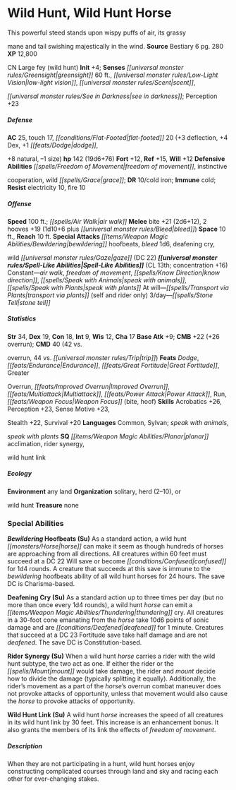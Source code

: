 ﻿---
cssclass: [monsters]
title1: Wild Hunt, Wild Hunt Horse
desc_short: This powerful steed stands upon wispy puffs of air, its grassymane and
  tail swishing majestically in the wind.
title2: Wild Hunt Horse
CR: 11
sources:
- name: Bestiary 6
  page: 280
  link: http://paizo.com/products/btpy9oge?Pathfinder-Roleplaying-Game-Bestiary-6-Hardcover
XP: 12800
alignment: CN
size: Large
type: fey
subtypes:
- wild hunt
initiative:
  bonus: 4
senses:
  greensight: 60
  low-light vision: true
  scent: true
  see in darkness: true
AC:
  AC: 25
  touch: 17
  flat_footed: 20
  components:
    deflection: 3
    dex: 4
    dodge,+8 natural: 1
    size: -1
HP:
  HP: 142
  long: 19d6+76
saves:
  fort: 12
  ref: 15
  will: 12
defensive_abilities:
- freedom of movement
- instinctivecooperation
- wild grace
DR:
- amount: 10
  weakness: cold iron
immunities:
- cold
resistances:
  electricity: 10
  fire: 10
speeds:
  base: 100
  other_semicolon: air walk
attacks:
  melee:
  - - text: bite +21 (2d6+12)
      entries:
      - - damage: 2d6+12
      attack: bite
      bonus:
      - 21
    - text: 2 hooves +19 (1d10+6 plus bleed)
      entries:
      - - damage: 1d10+6
        - effect: bleed
      count: 2
      attack: hooves
      bonus:
      - 19
  special:
  - bewildering hoofbeats
  - bleed 1d6
  - deafening cry,wild gaze (DC 22)
space: 10
reach: 10
spell_like_abilities:
  entries:
  - name: air walk
    source: default
    freq: Constant
  - name: freedom of movement
    source: default
    freq: Constant
  - name: know direction
    source: default
    freq: Constant
  - name: speak with animals
    source: default
    freq: Constant
  - name: speak with plants
    source: default
    freq: Constant
  - name: transport via plants
    source: default
    freq: At will
    other: self and rider only
  - name: stone tell
    source: default
    freq: 3/day
  sources:
  - name: default
    CL: 13
    concentration: 16
ability_scores:
  STR: 34
  DEX: 19
  CON: 18
  INT: 9
  WIS: 12
  CHA: 17
BAB: 9
CMB: 22
CMB_other: +26 overrun
CMD: 40
CMD_other: 42 vs.overrun, 44 vs. trip
feats:
- name: Dodge
- name: Endurance
- name: Great Fortitude
- name: GreaterOverrun
- name: Improved Overrun
- name: Multiattack
- name: Power Attack
- name: Run
- name: Weapon Focus (bite)
- name: Weapon Focus (hoof)
skills:
  Acrobatics: 26
  Perception: 23
  Sense Motive: 23
  Stealth: 22
  Survival: 20
languages:
- Common
- Sylvan
- speak with animals,speak with plants
special_qualities:
- planar acclimation
- rider synergy,wild hunt link
ecology:
  environment: any land
  organization: solitary, herd (2-10), orwild hunt
  treasure_type: none
special_abilities:
  Bewildering Hoofbeats (Su): As a standard action, a wild hunt horse can make it
    seem as though hundreds of horses are approaching from all directions. All creatures
    within 60 feet must succeed at a DC 22 Will save or become confused for 1d4 rounds.
    A creature that succeeds at this save is immune to the bewildering hoofbeats ability
    of all wild hunt horses for 24 hours. The save DC is Charisma-based.
  Deafening Cry (Su): As a standard action up to three times per day (but no more
    than once every 1d4 rounds), a wild hunt horse can emit a thundering cry. All
    creatures in a 30-foot cone emanating from the horse take 10d6 points of sonic
    damage and are deafened for 1 minute. Creatures that succeed at a DC 23 Fortitude
    save take half damage and are not deafened. The save DC is Constitution-based.
  Rider Synergy (Su): When a wild hunt horse carries a rider with the wild hunt subtype,
    the two act as one. If either the rider or the mount would take damage, the rider
    and mount decide how to divide the damage (typically splitting it equally). Additionally,
    the rider's movement as a part of the horse's overrun combat maneuver does not
    provoke attacks of opportunity, unless that movement would also cause the horse
    to provoke attacks of opportunity.
  Wild Hunt Link (Su): A wild hunt horse increases the speed of all creatures in its
    wild hunt link by 30 feet. This increase is an enhancement bonus. It also grants
    the members of its link the effects of freedom of movement.
desc_long: When they are not participating in a hunt, wild hunt horses enjoy constructing
  complicated courses through land and sky and racing each other for ever-changing
  stakes.

---

# Wild Hunt, Wild Hunt Horse
This powerful steed stands upon wispy puffs of air, its grassy

mane and tail swishing majestically in the wind.
**Source** Bestiary 6 pg. 280
**XP** 12,800

CN Large fey (wild hunt)
**Init** +4; **Senses** _[[universal monster rules/Greensight|greensight]]_ 60 ft., _[[universal monster rules/Low-Light Vision|low-light vision]]_, _[[universal monster rules/Scent|scent]]_,

_[[universal monster rules/See in Darkness|see in darkness]]_; Perception +23

##### Defense

**AC** 25, touch 17, _[[conditions/Flat-Footed|flat-footed]]_ 20 (+3 deflection, +4 Dex, +1 _[[feats/Dodge|dodge]]_,

+8 natural, –1 size)
**hp** 142 (19d6+76)
**Fort** +12, **Ref** +15, **Will** +12
**Defensive Abilities** _[[spells/Freedom of Movement|freedom of movement]]_, instinctive

cooperation, wild _[[spells/Grace|grace]]_; **DR** 10/cold iron; **Immune** cold; **Resist** electricity 10, fire 10

##### Offense
**Speed** 100 ft.; _[[spells/Air Walk|air walk]]_
**Melee** bite +21 (2d6+12), 2 hooves +19 (1d10+6 plus _[[universal monster rules/Bleed|bleed]]_)
**Space** 10 ft., **Reach** 10 ft.
**Special Attacks** _[[items/Weapon Magic Abilities/Bewildering|bewildering]]_ hoofbeats, _bleed_ 1d6, deafening cry,

wild _[[universal monster rules/Gaze|gaze]]_ (DC 22)
**_[[universal monster rules/Spell-Like Abilities|Spell-Like Abilities]]_** (CL 13th; concentration +16)
Constant—_air walk_, _freedom of movement_, _[[spells/Know Direction|know direction]]_, _[[spells/Speak with Animals|speak with animals]]_, _[[spells/Speak with Plants|speak with plants]]_ 
At will—_[[spells/Transport via Plants|transport via plants]]_ (self and rider only) 
3/day—_[[spells/Stone Tell|stone tell]]_

##### Statistics
**Str** 34, **Dex** 19, **Con** 18, **Int** 9, **Wis** 12, **Cha** 17
**Base Atk** +9; **CMB** +22 (+26 overrun); **CMD** 40 (42 vs.

overrun, 44 vs. _[[universal monster rules/Trip|trip]]_)
**Feats** _Dodge_, _[[feats/Endurance|Endurance]]_, _[[feats/Great Fortitude|Great Fortitude]]_, Greater

Overrun, _[[feats/Improved Overrun|Improved Overrun]]_, _[[feats/Multiattack|Multiattack]]_, _[[feats/Power Attack|Power Attack]]_, Run, _[[feats/Weapon Focus|Weapon Focus]]_ (bite, hoof)
**Skills** Acrobatics +26, Perception +23, Sense Motive +23,

Stealth +22, Survival +20
**Languages** Common, Sylvan; _speak with animals_,

_speak with plants_
**SQ** _[[items/Weapon Magic Abilities/Planar|planar]]_ acclimation, rider synergy,

wild hunt link

##### Ecology

**Environment** any land
**Organization** solitary, herd (2–10), or

wild hunt
**Treasure** none

### Special Abilities

**_Bewildering_ Hoofbeats (Su)** As a standard action, a wild hunt _[[monsters/Horse|horse]]_ can make it seem as though hundreds of horses are approaching from all directions. All creatures within 60 feet must succeed at a DC 22 Will save or become _[[conditions/Confused|confused]]_ for 1d4 rounds. A creature that succeeds at this save is immune to the _bewildering_ hoofbeats ability of all wild hunt horses for 24 hours. The save DC is Charisma-based.

**Deafening Cry (Su)** As a standard action up to three times per day (but no more than once every 1d4 rounds), a wild hunt _horse_ can emit a _[[items/Weapon Magic Abilities/Thundering|thundering]]_ cry. All creatures in a 30-foot cone emanating from the _horse_ take 10d6 points of sonic damage and are _[[conditions/Deafened|deafened]]_ for 1 minute. Creatures that succeed at a DC 23 Fortitude save take half damage and are not _deafened_. The save DC is Constitution-based.

**Rider Synergy (Su)** When a wild hunt _horse_ carries a rider with the wild hunt subtype, the two act as one. If either the rider or the _[[spells/Mount|mount]]_ would take damage, the rider and _mount_ decide how to divide the damage (typically splitting it equally). Additionally, the rider’s movement as a part of the _horse_’s overrun combat maneuver does not provoke attacks of opportunity, unless that movement would also cause the _horse_ to provoke attacks of opportunity.

**Wild Hunt Link (Su)** A wild hunt _horse_ increases the speed of all creatures in its wild hunt link by 30 feet. This increase is an enhancement bonus. It also grants the members of its link the effects of _freedom of movement_.

##### Description

When they are not participating in a hunt, wild hunt horses enjoy constructing complicated courses through land and sky and racing each other for ever-changing stakes.